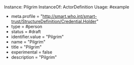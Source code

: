 Instance: Pilgrim
InstanceOf: ActorDefinition
Usage: #example
* meta.profile = "http://smart.who.int/smart-trust/StructureDefinition/Credential.Holder"
* type = #person
* status = #draft
* identifier.value = "Pilgrim"
* name = "Pilgrim"
* title = "Pilgrim"
* experimental = false
* description = "Pilgrim"